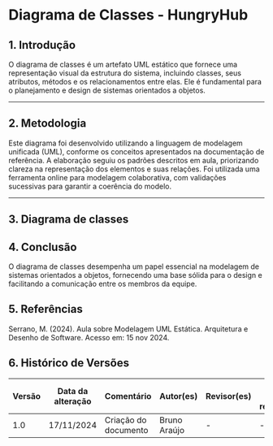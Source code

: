 # Diagrama de Classes - HungryHub

## 1. Introdução
O diagrama de classes é um artefato UML estático que fornece uma representação visual da estrutura do sistema, incluindo classes, seus atributos, métodos e os relacionamentos entre elas. Ele é fundamental para o planejamento e design de sistemas orientados a objetos.

---

## 2. Metodologia
Este diagrama foi desenvolvido utilizando a linguagem de modelagem unificada (UML), conforme os conceitos apresentados na documentação de referência. A elaboração seguiu os padrões descritos em aula, priorizando clareza na representação dos elementos e suas relações. Foi utilizada uma ferramenta online para modelagem colaborativa, com validações sucessivas para garantir a coerência do modelo.

---

## 3. Diagrama de classes




## 4. Conclusão

O diagrama de classes desempenha um papel essencial na modelagem de sistemas orientados a objetos, fornecendo uma base sólida para o design e facilitando a comunicação entre os membros da equipe.

## 5. Referências

Serrano, M. (2024). Aula sobre Modelagem UML Estática. Arquitetura e Desenho de Software. Acesso em: 15 nov 2024.

## 6.  Histórico de Versões

| Versão | Data da alteração | Comentário | Autor(es) | Revisor(es) | Data de revisão |
|--------|-----------|-----------|-----------|-------------|-------------|
| 1.0 | 17/11/2024 | Criação do documento |Bruno Araújo| - | - |